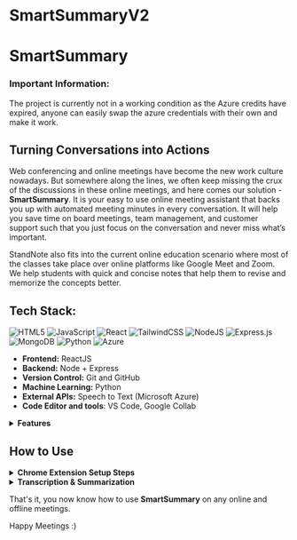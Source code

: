# SmartSummaryV2

# SmartSummary
### Important Information:
The project is currently not in a working condition as the Azure credits have expired, anyone can easily swap the azure credentials with their own and make it work.



## Turning Conversations into Actions

Web conferencing and online meetings have become the new work culture nowadays. But somewhere along the lines, we often keep missing the crux of the discussions in these online meetings, and here comes our solution - **SmartSummary**. It is your easy to use online meeting assistant that backs you up with automated meeting minutes in every conversation. It will help you save time on board meetings, team management, and customer support such that you just focus on the conversation and never miss what’s important.

StandNote also fits into the current online education scenario where most of the classes take place over online platforms like Google Meet and Zoom. We help students with quick and concise notes that help them to revise and memorize the concepts better.



## Tech Stack:
![HTML5](https://img.shields.io/badge/html5-%23E34F26.svg?style=for-the-badge&logo=html5&logoColor=white)
![JavaScript](https://img.shields.io/badge/javascript-%23323330.svg?style=for-the-badge&logo=javascript&logoColor=%23F7DF1E)
![React](https://img.shields.io/badge/react-%2320232a.svg?style=for-the-badge&logo=react&logoColor=%2361DAFB)
![TailwindCSS](https://img.shields.io/badge/tailwindcss-%2338B2AC.svg?style=for-the-badge&logo=tailwind-css&logoColor=white)
![NodeJS](https://img.shields.io/badge/node.js-6DA55F?style=for-the-badge&logo=node.js&logoColor=white)
![Express.js](https://img.shields.io/badge/express.js-%23404d59.svg?style=for-the-badge&logo=express&logoColor=%2361DAFB)
![MongoDB](https://img.shields.io/badge/MongoDB-%234ea94b.svg?style=for-the-badge&logo=mongodb&logoColor=white)
![Python](https://img.shields.io/badge/python-3670A0?style=for-the-badge&logo=python&logoColor=ffdd54)
![Azure](https://img.shields.io/badge/azure-%230072C6.svg?style=for-the-badge&logo=microsoftazure&logoColor=white)

- **Frontend:** ReactJS
- **Backend:** Node + Express
- **Version Control:** Git and GitHub
- **Machine Learning:** Python
- **External APIs:** Speech to Text (Microsoft Azure)
- **Code Editor and tools**: VS Code, Google Collab
<details>
 <summary><strong>Features</strong></summary>

- [x] Remove the Distraction of Note-Taking
- [x] Reduce Ineffective Meetings
- [x] Works with all video conferencing tools - Google meet, Zoom, and more
- [x] Get MoM for any online and offline meeting
- [x] Automatically creates a meeting summary 
- [x] Analyse the ambience of a meeting
- [x] Share and edit the generated MoMs
- [x] Dashboard section to organize the MoMs
- [x] Send email to the user when the MoM is generated
- [x] Manage & organize meeting notes as per teams.
- [x] Directly push the MoM to the respective Slack Channels and Notions.
- [x] Can be used with any Video conferencing app.
</details>

## How to Use
<details>
   <summary><strong>Chrome Extension Setup Steps</strong></summary>

On the Home Page you will find the download Chrome Extension button clicking on it will lead you to steps about how to get the extension


https://github.com/user-attachments/assets/8cda02da-258d-4d50-9f9a-eefb2688cfe7

<img width="1902" height="907" alt="ext" src="https://github.com/user-attachments/assets/094f4802-4dd1-49dd-a117-cfe6b057c7cc" />


- Setup the Extension by following the steps 

- After Installation, StandNote automatically opens up a new tab to ask for your microphone access. Grant it the access.<img width="488" height="272" alt="Screenshot 2025-09-26 154841" src="https://github.com/user-attachments/assets/e4079692-6433-4d32-a658-2a95880bc00a" />
<img width="902" height="898" alt="Screenshot 2025-09-26 153844" src="https://github.com/user-attachments/assets/2fd5de36-a633-47e5-a135-14f6d383f0a6" />

<img width="116" height="550" alt="Screenshot 2025-09-26 155042" src="https://github.com/user-attachments/assets/74543c82-bbb0-4779-87c5-8dfc031c34bc" />

<img width="818" height="438" alt="Screenshot 2025-09-26 155157" src="https://github.com/user-attachments/assets/b41fdd24-994c-4678-8418-0d74cefc4e06" />

<img width="934" height="240" alt="Screenshot 2025-09-26 154918" src="https://github.com/user-attachments/assets/e3da8bcb-aaaf-473e-827f-b75b808ccd03" />



- 📌 Pin the Extension for easy usage.
</details>

<details>
   <summary><strong>Transcription & Summarization</strong></summary>

On the Home Page you will find the download Chrome Extension button clicking on it will lead you to steps about how to get the extension


https://github.com/user-attachments/assets/8cda02da-258d-4d50-9f9a-eefb2688cfe7

<img width="1902" height="907" alt="ext" src="https://github.com/user-attachments/assets/094f4802-4dd1-49dd-a117-cfe6b057c7cc" />


- Setup the Extension by following the steps 

- After Installation, StandNote automatically opens up a new tab to ask for your microphone access. Grant it the access.<img width="488" height="272" alt="Screenshot 2025-09-26 154841" src="https://github.com/user-attachments/assets/e4079692-6433-4d32-a658-2a95880bc00a" />
<img width="902" height="898" alt="Screenshot 2025-09-26 153844" src="https://github.com/user-attachments/assets/2fd5de36-a633-47e5-a135-14f6d383f0a6" />

<img width="116" height="550" alt="Screenshot 2025-09-26 155042" src="https://github.com/user-attachments/assets/74543c82-bbb0-4779-87c5-8dfc031c34bc" />

<img width="818" height="438" alt="Screenshot 2025-09-26 155157" src="https://github.com/user-attachments/assets/b41fdd24-994c-4678-8418-0d74cefc4e06" />

<img width="934" height="240" alt="Screenshot 2025-09-26 154918" src="https://github.com/user-attachments/assets/e3da8bcb-aaaf-473e-827f-b75b808ccd03" />



- 📌 Pin the Extension for easy usage.
</details>

















That's it, you now know how to use **SmartSummary** on any online and offline meetings.

Happy Meetings :)
